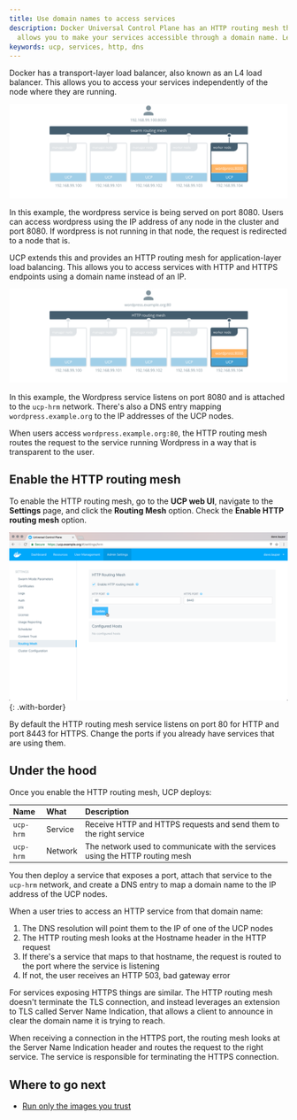 ```yaml
---
title: Use domain names to access services
description: Docker Universal Control Plane has an HTTP routing mesh that
  allows you to make your services accessible through a domain name. Learn more.
keywords: ucp, services, http, dns
---
```


Docker has a transport-layer load balancer, also known as an L4 load balancer.
This allows you to access your services independently of the node where they are
running.

![swarm routing mesh](../../images/use-domain-names-1.svg)

In this example, the wordpress service is being served on port 8080.
Users can access wordpress using the IP address of any node
in the cluster and port 8080. If wordpress is not running in that node, the
request is redirected to a node that is.

UCP extends this and provides an HTTP routing mesh for application-layer
load balancing. This allows you to access services with HTTP and HTTPS endpoints
using a domain name instead of an IP.

![http routing mesh](../../images/use-domain-names-2.svg)

In this example, the Wordpress service listens on port 8080 and is attached to
the `ucp-hrm` network. There's also a DNS entry mapping `wordpress.example.org`
to the IP addresses of the UCP nodes.

When users access `wordpress.example.org:80`, the HTTP routing mesh routes
the request to the service running Wordpress in a way that is transparent to
the user.

## Enable the HTTP routing mesh

To enable the HTTP routing mesh, go to the **UCP web UI**, navigate to the
**Settings** page, and click the **Routing Mesh** option.
Check the **Enable HTTP routing mesh** option.

![http routing mesh](../../images/use-domain-names-3.png){: .with-border}

By default the HTTP routing mesh service listens on port 80 for HTTP and port
8443 for HTTPS. Change the ports if you already have services that are using
them.

## Under the hood

Once you enable the HTTP routing mesh, UCP deploys:

| Name      | What    | Description                                                                   |
|:----------|:--------|:------------------------------------------------------------------------------|
| `ucp-hrm` | Service | Receive HTTP and HTTPS requests and send them to the right service            |
| `ucp-hrm` | Network | The network used to communicate with the services using the HTTP routing mesh |

You then deploy a service that exposes a port, attach that service to the
`ucp-hrm` network, and create a DNS entry to map a domain name to the IP
address of the UCP nodes.

When a user tries to access an HTTP service from that domain name:

1. The DNS resolution will point them to the IP of one of the UCP nodes
2. The HTTP routing mesh looks at the Hostname header in the HTTP request
3. If there's a service that maps to that hostname, the request is routed to the
port where the service is listening
4. If not, the user receives an HTTP 503, bad gateway error

For services exposing HTTPS things are similar. The HTTP routing mesh doesn't
terminate the TLS connection, and instead leverages an extension to TLS called
Server Name Indication, that allows a client to announce in clear the domain
name it is trying to reach.

When receiving a connection in the HTTPS port, the routing mesh looks at the
Server Name Indication header and routes the request to the right service.
The service is responsible for terminating the HTTPS connection.


## Where to go next

* [Run only the images you trust](run-only-the-images-you-trust.md)
